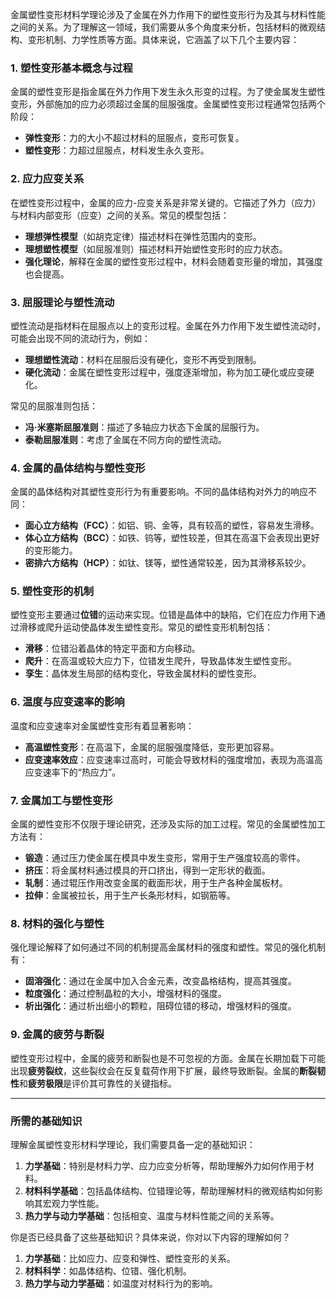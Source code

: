 金属塑性变形材料学理论涉及了金属在外力作用下的塑性变形行为及其与材料性能之间的关系。为了理解这一领域，我们需要从多个角度来分析，包括材料的微观结构、变形机制、力学性质等方面。具体来说，它涵盖了以下几个主要内容：

### 1. **塑性变形基本概念与过程**
金属的塑性变形是指金属在外力作用下发生永久形变的过程。为了使金属发生塑性变形，外部施加的应力必须超过金属的屈服强度。金属塑性变形过程通常包括两个阶段：
   - **弹性变形**：力的大小不超过材料的屈服点，变形可恢复。
   - **塑性变形**：力超过屈服点，材料发生永久变形。

### 2. **应力应变关系**
在塑性变形过程中，金属的应力-应变关系是非常关键的。它描述了外力（应力）与材料内部变形（应变）之间的关系。常见的模型包括：
   - **理想弹性模型**（如胡克定律）描述材料在弹性范围内的变形。
   - **理想塑性模型**（如屈服准则）描述材料开始塑性变形时的应力状态。
   - **强化理论**，解释在金属的塑性变形过程中，材料会随着变形量的增加，其强度也会提高。

### 3. **屈服理论与塑性流动**
塑性流动是指材料在屈服点以上的变形过程。金属在外力作用下发生塑性流动时，可能会出现不同的流动行为，例如：
   - **理想塑性流动**：材料在屈服后没有硬化，变形不再受到限制。
   - **硬化流动**：金属在塑性变形过程中，强度逐渐增加，称为加工硬化或应变硬化。
   
   常见的屈服准则包括：
   - **冯·米塞斯屈服准则**：描述了多轴应力状态下金属的屈服行为。
   - **泰勒屈服准则**：考虑了金属在不同方向的塑性流动。

### 4. **金属的晶体结构与塑性变形**
金属的晶体结构对其塑性变形行为有重要影响。不同的晶体结构对外力的响应不同：
   - **面心立方结构（FCC）**：如铝、铜、金等，具有较高的塑性，容易发生滑移。
   - **体心立方结构（BCC）**：如铁、钨等，塑性较差，但其在高温下会表现出更好的变形能力。
   - **密排六方结构（HCP）**：如钛、镁等，塑性通常较差，因为其滑移系较少。

### 5. **塑性变形的机制**
塑性变形主要通过**位错**的运动来实现。位错是晶体中的缺陷，它们在应力作用下通过滑移或爬升运动使晶体发生塑性变形。常见的塑性变形机制包括：
   - **滑移**：位错沿着晶体的特定平面和方向移动。
   - **爬升**：在高温或较大应力下，位错发生爬升，导致晶体发生塑性变形。
   - **孪生**：晶体发生局部的结构变化，导致金属材料的塑性变形。

### 6. **温度与应变速率的影响**
温度和应变速率对金属塑性变形有着显著影响：
   - **高温塑性变形**：在高温下，金属的屈服强度降低，变形更加容易。
   - **应变速率效应**：应变速率过高时，可能会导致材料的强度增加，表现为高温高应变速率下的“热应力”。

### 7. **金属加工与塑性变形**
金属的塑性变形不仅限于理论研究，还涉及实际的加工过程。常见的金属塑性加工方法有：
   - **锻造**：通过压力使金属在模具中发生变形，常用于生产强度较高的零件。
   - **挤压**：将金属材料通过模具的开口挤出，得到一定形状的截面。
   - **轧制**：通过辊压作用改变金属的截面形状，用于生产各种金属板材。
   - **拉伸**：金属被拉长，用于生产长条形材料，如钢筋等。

### 8. **材料的强化与塑性**
强化理论解释了如何通过不同的机制提高金属材料的强度和塑性。常见的强化机制有：
   - **固溶强化**：通过在金属中加入合金元素，改变晶格结构，提高其强度。
   - **粒度强化**：通过控制晶粒的大小，增强材料的强度。
   - **析出强化**：通过析出细小的颗粒，阻碍位错的移动，增强材料的强度。

### 9. **金属的疲劳与断裂**
塑性变形过程中，金属的疲劳和断裂也是不可忽视的方面。金属在长期加载下可能出现**疲劳裂纹**，这些裂纹会在反复载荷作用下扩展，最终导致断裂。金属的**断裂韧性**和**疲劳极限**是评价其可靠性的关键指标。

---

### 所需的基础知识
理解金属塑性变形材料学理论，我们需要具备一定的基础知识：

1. **力学基础**：特别是材料力学、应力应变分析等，帮助理解外力如何作用于材料。
2. **材料科学基础**：包括晶体结构、位错理论等，帮助理解材料的微观结构如何影响其宏观力学性能。
3. **热力学与动力学基础**：包括相变、温度与材料性能之间的关系等。

你是否已经具备了这些基础知识？具体来说，你对以下内容的理解如何？
1. **力学基础**：比如应力、应变和弹性、塑性变形的关系。
2. **材料科学**：如晶体结构、位错、强化机制。
3. **热力学与动力学基础**：如温度对材料行为的影响。